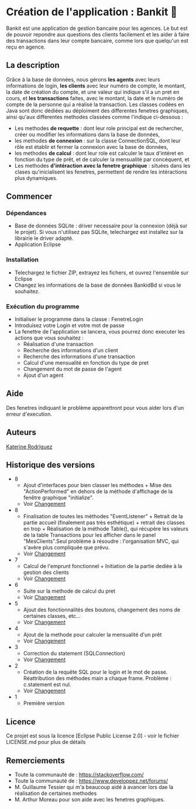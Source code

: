# Création de l'application : Bankit 🏦

Bankit est une application de gestion bancaire pour les agences. Le but est de pouvoir repondre aux questions des clients facilement et les aider à faire des transactions dans leur compte bancaire, comme lors que quelqu'un est reçu en agence.

## La description

Grâce à la base de données, nous gérons **les agents** avec leurs informations de login, **les clients** avec leur numéro de compte, le montant, la date de création du compte, et une valeur qui indique s'il a un pret en cours, et **les transactions** faites, avec le montant, la date et le numéro de compte de la personne qui a réalisé la transaction.
Les classes codées en Java sont donc dédiées au déploiment des differentes fenetres graphiques, ainsi qu'aux differentes methodes classées comme l'indique ci-dessous :
* Les methodes **de requette** : dont leur role principal est de rechercher, créer ou modifier les informations dans la base de données,
* les methodes **de connexion** : sur la classe ConnectionSQL, dont leur rôle est établir et fermer la connexion avec la base de données,
* les methodes **de calcul** : dont leur role est calculer le taux d'intéret en fonction du type de prêt, et de calculer la mensualité par concéquent, et
* Les methodes **d'intéraction avec la fenetre graphique** : situées dans les clases qu'inicialisent les fenetres, permettent de rendre les intéractions plus dynamiques.

## Commencer

### Dépendances

* Base de données SQLite : driver necessaire pour la connexion (déjà sur le projet). Si vous n'utilisez pas SQLite, telechargez est installez sur la librairie le driver adapté.
* Application Eclipse

### Installation

* Telechargez le fichier ZIP, extrayez les fichers, et ouvrez l'ensemble sur Eclipse
* Changez les informations de la base de données BankidBd si vous le souhaitez.

### Exécution du programme

* Initialiser le programme dans la classe : FenetreLogin
* Introduisez votre Login et votre mot de passe
* La fenettre de l'application se lancera, vous pourrez donc executer les actions que vous souhaitez :
    * Réalisation d'une transaction
    * Recherche des informations d'un client
    * Recherche des informations d'une transaction
    * Calcul d'une mensualité en fonction du type de pret
    * Changement du mot de passe de l'agent
    * Ajout d'un agent

## Aide

Des fenetres indiquant le problème apparettront pour vous aider lors d'un erreur d'execution.

## Auteurs

[Katerine Rodriguez](https://www.linkedin.com/in/katerine-rodriguez/)

## Historique des versions

* 8
    * Ajout d'interfaces pour bien classer les méthodes + Mise des "ActionPerformed" en dehors de la méthode d'affichage de la fenêtre graphique "initialize".
    * Voir [Changement](https://github.com/rodrigka/Bankit/commit/bb536da842de4826ec7336f6632038d1ec3e5a41)
* 8
    * Finalisation de toutes les méthodes "EventListener" + Retrait de la partie accueil (finalement pas très esthétique) + retrait des classes en trop + Réalisation de la méthode Table(), qui récupère les valeurs de la table Transactions pour les afficher dans le panel "MesClients".Seul problème à résoudre : l'organisation MVC, qui s'avère plus compliquée que prévu.
    * Voir [Changement](https://github.com/rodrigka/Bankit/commit/a393dd73b22f1b0416d97f2474c69f4070937db1)
* 7
    * Calcul de l'emprunt fonctionnel + Initiation de la partie dediée à la gestion des clients
    * Voir [Changement](https://github.com/rodrigka/Bankit/commit/0a0bd4419d4c7cf332e6fe478703888958bf6a06)
* 6
    * Suite sur la methode de calcul du pret
    * Voir [Changement](https://github.com/rodrigka/Bankit/commit/f1357332e75237e502f7cc3144603c6d9922c9ed)
* 5
    * Ajout des fonctionnalités des boutons, changement des noms de certaines classes, etc...
    * Voir [Changement](https://github.com/rodrigka/Bankit/commit/54dfa873f12251e049d52e663bd0817d891f313a)
* 4
    * Ajout de la methode pour calculer la mensualité d'un prêt
    * Voir [Changement](https://github.com/rodrigka/Bankit/commit/09a61887f48cdd13607c59724521b95ab971debd)
* 3
    * Correction du statement (SQLConnection)
    * Voir [Changement](https://github.com/rodrigka/Bankit/commit/02c9edf253ebdc8f3efbf74c858ace5d2a13043e)
* 2
    * Création de la requête SQL pour le login et le mot de passe. Réattribution des méthodes main a chaque frame. Problème : c.statement est nul.
    * Voir [Changement](https://github.com/rodrigka/Bankit/commit/b7a473da0d4bca461d054a35a66359374e0fc3b0)
* 1
    * Première version

## Licence

Ce projet est sous la licence [Eclipse Public License 2.0] - voir le fichier LICENSE.md pour plus de détails

## Remerciements

* Toute la communauté de  : https://stackoverflow.com/ 
* Toute la communauté de  : https://www.developpez.net/forums/
* M. Guillaume Tessier qui m'a beaucoup aidé à avancer lors dae la réalisation de certaines methodes
* M. Arthur Moreau pour son aide avec les fenetres graphiques.
